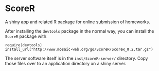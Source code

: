 ScoreR
======

A shiny app and related R package for online submission of homeworks.

After installing the `devtools` package in the normal way, you can install the `ScoreR` package with:

```
require(devtools)
install_url("http://www.mosaic-web.org/go/ScoreR/ScoreR_0.2.tar.gz")
```

The server software itself is in the `inst/ScoreR-server/` directory.  Copy those files over to an 
application directory on a shiny server.
